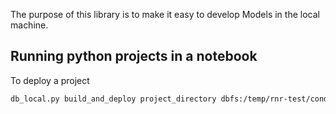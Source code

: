 
The purpose of this library is to make it easy to develop Models in the local machine.



## Running python projects in a notebook


To deploy a project

```sh
db_local.py build_and_deploy project_directory dbfs:/temp/rnr-test/conduction_time_predictor
```

